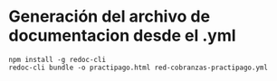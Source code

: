 # Generación del archivo de documentacion desde el .yml

    npm install -g redoc-cli
    redoc-cli bundle -o practipago.html red-cobranzas-practipago.yml
